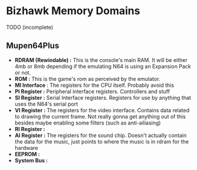 # Bizhawk Memory Domains

TODO \(incomplete\)

## Mupen64Plus

* **RDRAM \(Rewindable\) :** This is the console's main RAM. It will be either 4mb or 8mb depending if the emulating N64 is using an Expansion Pack or not.
* **ROM :** This is the game's rom as perceived by the emulator.
* **MI Interface** : The registers for the CPU itself. Probably avoid this
* **PI Register :** Peripheral interface registers. Controllers and stuff
* **SI Register :** Serial Interface registers. Registers for use by anything that uses the N64's serial port
* **VI Register :** The registers for the video interface. Contains data related to drawing the current frame. Not really gonna get anything out of this besides maybe enabling some filters \(such as anti-ailiasing\)
* **RI Register :**
* **AI Register :** The registers for the sound chip. Doesn't actually contain the data for the music, just points to where the music is in rdram for the hardware
* **EEPROM :**
* **System Bus :**

